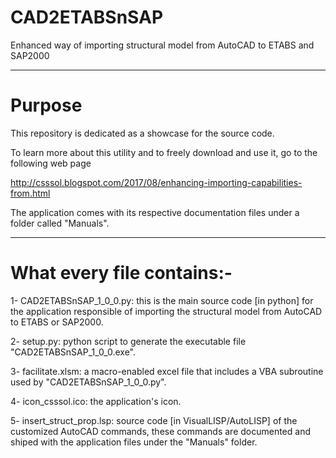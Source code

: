 # CAD2ETABSnSAP
Enhanced way of importing structural model from AutoCAD to ETABS and SAP2000 
__________________________
# Purpose
This repository is dedicated as a showcase for the source code.

To learn more about this utility and to freely download and use it, go to the following web page

http://csssol.blogspot.com/2017/08/enhancing-importing-capabilities-from.html

The application comes with its respective documentation files under a folder called "Manuals".
__________________________
# What every file contains:-
1- CAD2ETABSnSAP_1_0_0.py: this is the main source code [in python] for the application responsible of importing the structural model from AutoCAD to ETABS or SAP2000.

2- setup.py: python script to generate the executable file "CAD2ETABSnSAP_1_0_0.exe".

3- facilitate.xlsm: a macro-enabled excel file that includes a VBA subroutine used by "CAD2ETABSnSAP_1_0_0.py".

4- icon_csssol.ico: the application's icon.

5- insert_struct_prop.lsp: source code [in VisualLISP/AutoLISP] of the customized AutoCAD commands, these commands are documented and shiped with the application files under the "Manuals" folder.
